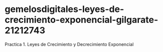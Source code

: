 # gemelosdigitales-leyes-de-crecimiento-exponencial-gilgarate-21212743
Practica 1. Leyes de Crecimiento y Decrecimiento Exponencial
